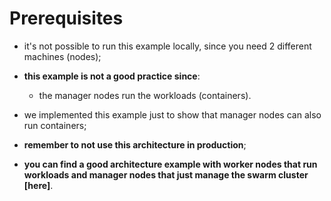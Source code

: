 # Prerequisites

- it's not possible to run this example locally, since you need 2 different machines (nodes);
- **this example is not a good practice since**: 
  - the manager nodes run the workloads (containers).
- we implemented this example just to show that manager nodes can also run containers;


- **remember to not use this architecture in production**;
- **you can find a good architecture example with worker nodes that run workloads and manager nodes that just manage the swarm cluster [here]**. <!-- todo: link to final types chapter example -->
